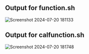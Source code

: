## Output for function.sh
![Screenshot 2024-07-20 181133](https://github.com/user-attachments/assets/92d5d046-1a06-4738-848b-cc23a55ba55b)

## Output for calfunction.sh
![Screenshot 2024-07-20 181748](https://github.com/user-attachments/assets/baadf717-b150-4dc9-994b-5a4515ef57c9)

